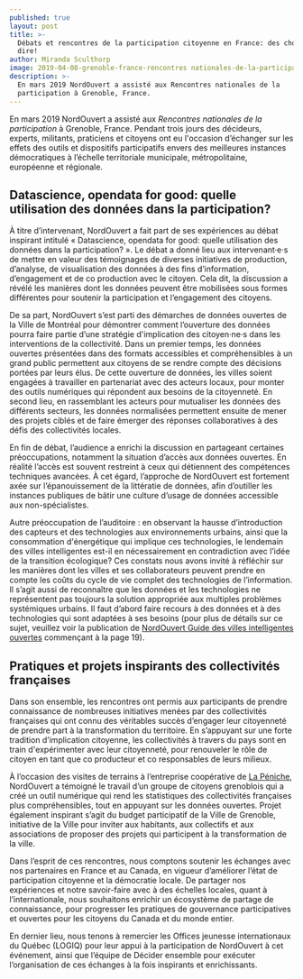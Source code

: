```yaml
---
published: true
layout: post
title: >-
  Débats et rencontres de la participation citoyenne en France: des choses à se
  dire!
author: Miranda Sculthorp
image: 2019-04-08-grenoble-france-rencontres nationales-de-la-participation.jpg
description: >-
  En mars 2019 NordOuvert a assisté aux Rencontres nationales de la
  participation à Grenoble, France.
---
```


En mars 2019 NordOuvert a assisté aux _Rencontres nationales de la participation_ à Grenoble, France. Pendant trois jours des décideurs, experts, militants, praticiens et citoyens ont eu l'occasion d’échanger sur les effets des outils et dispositifs participatifs envers des meilleures instances démocratiques à l’échelle territoriale municipale, métropolitaine, européenne et régionale.

## Datascience, opendata for good: quelle utilisation des données dans la participation?  
À titre d’intervenant, NordOuvert a fait part de ses expériences au débat inspirant intitulé « Datascience, opendata for good: quelle utilisation des données dans la participation? ». Le débat a donné lieu aux intervenant·e·s de mettre en valeur des témoignages de diverses initiatives de production, d’analyse, de visualisation des données à des fins d’information, d’engagement et de co production avec le citoyen. Cela dit, la discussion a révélé les manières dont les données peuvent être mobilisées sous formes différentes pour soutenir la participation et l’engagement des citoyens.
 
De sa part, NordOuvert s’est parti des démarches de données ouvertes de la Ville de Montréal pour démontrer comment l’ouverture des données pourra faire partie d’une stratégie d'implication des citoyen·ne·s dans les interventions de la collectivité. Dans un premier temps, les données ouvertes présentées dans des formats accessibles et compréhensibles à un grand public permettent aux citoyens de se rendre compte des décisions portées par leurs élus. De cette ouverture de données, les villes soient engagées à travailler en partenariat avec des acteurs locaux, pour monter des outils numériques qui répondent aux besoins de la citoyenneté. En second lieu, en rassemblant les acteurs pour mutualiser les données des différents secteurs, les données normalisées permettent ensuite de mener des projets ciblés et de faire émerger des réponses collaboratives à des défis des collectivités locales.
 
En fin de débat, l’audience a enrichi la discussion en partageant certaines préoccupations, notamment la situation d’accès aux données ouvertes. En réalité l’accès est souvent restreint à ceux qui détiennent des compétences techniques avancées. À cet égard, l’approche de NordOuvert est fortement axée sur l’épanouissement de la littératie de données, afin d’outiller les instances publiques de bâtir une culture d’usage de données accessible aux non-spécialistes.
 
Autre préoccupation de l’auditoire : en observant la hausse d’introduction des capteurs et des technologies aux environnements urbains, ainsi que la consommation d'énergétique qui implique ces technologies, le lendemain des villes intelligentes est-il en nécessairement en contradiction avec l’idée de la transition écologique? Ces constats nous avons invité à réfléchir sur les manières dont les villes et ses collaborateurs peuvent prendre en compte les coûts du cycle de vie complet des technologies de l’information. Il s’agit aussi de reconnaître que les données et les technologies ne représentent pas toujours la solution appropriée aux multiples problèmes systémiques urbains. Il faut d’abord faire recours à des données et à des technologies qui sont adaptées à ses besoins (pour plus de détails sur ce sujet, veuillez voir la publication de [NordOuvert Guide des villes intelligentes ouvertes](https://docs.google.com/document/d/1rQjdip4wewzNX0eovehtP7YoqemjuasfG0LUk_K244M/edit) commençant à la page 19).

## Pratiques et projets inspirants des collectivités françaises 
Dans son ensemble, les rencontres ont permis aux participants de prendre connaissance de nombreuses initiatives menées par des collectivités françaises qui ont connu des véritables succès d’engager leur citoyenneté de prendre part à la transformation du territoire. En s’appuyant sur une forte tradition d’implication citoyenne, les collectivités à travers du pays sont en train d'expérimenter avec leur citoyenneté, pour renouveler le rôle de citoyen en tant que co producteur et co responsables de leurs milieux.
 
À l’occasion des visites de terrains à l’entreprise coopérative de [La Péniche](https://la-coop.net/la-scop-la-peniche/), NordOuvert a témoigné le travail d’un groupe de citoyens grenoblois qui a créé un outil numérique qui rend les statistiques des collectivités françaises plus compréhensibles, tout en appuyant sur les données ouvertes. Projet également inspirant s’agit du budget participatif de la Ville de Grenoble, initiative de la Ville pour inviter aux habitants, aux collectifs et aux associations de proposer des projets qui participent à la transformation de la ville.
 
Dans l’esprit de ces rencontres, nous comptons soutenir les échanges avec nos partenaires en France et au Canada, en vigueur d’améliorer l’état de participation citoyenne et la démocratie locale. De partager nos expériences et notre savoir-faire avec à des échelles locales, quant à l’internationale, nous souhaitons enrichir un écosystème de partage de connaissance, pour progresser les pratiques de gouvernance participatives et ouvertes pour les citoyens du Canada et du monde entier.
 
En dernier lieu, nous tenons à remercier les Offices jeunesse internationaux du Québec (LOGIQ) pour leur appui à la participation de NordOuvert à cet événement, ainsi que l’équipe de Décider ensemble pour exécuter l’organisation de ces échanges à la fois inspirants et enrichissants.
